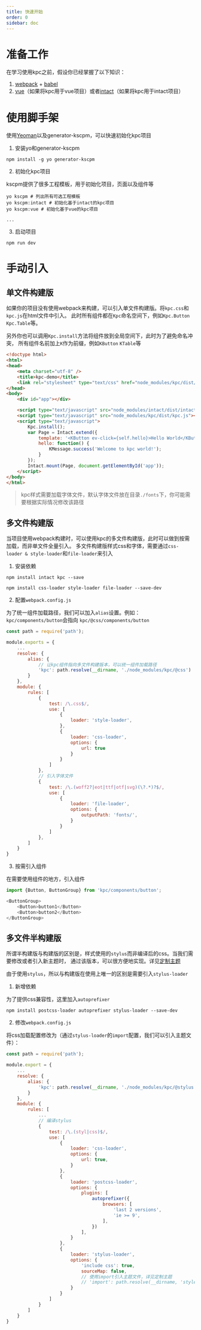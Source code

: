 ```yaml
---
title: 快速开始
order: 0
sidebar: doc
---
```


# 准备工作

在学习使用kpc之前，假设你已经掌握了以下知识：

1. [webpack][1] + [babel][2]
2. [vue][3]（如果将kpc用于vue项目）或者[intact][4]（如果将kpc用于intact项目）

# 使用脚手架

使用[Yeoman][5]以及generator-kscpm，可以快速初始化kpc项目

1. 安装yo和generator-kscpm

```shell
npm install -g yo generator-kscpm
```

2. 初始化kpc项目

kscpm提供了很多工程模板，用于初始化项目，页面以及组件等

```shell
yo kscpm # 列出所有可选工程模板
yo kscpm:intact # 初始化基于intact的kpc项目
yo kscpm:vue # 初始化基于vue的kpc项目

...
```

3. 启动项目

```shell
npm run dev
```

# 手动引入

## 单文件构建版

如果你的项目没有使用webpack来构建，可以引入单文件构建版。将`kpc.css`和`kpc.js`在html文件中引入。
此时所有组件都在`Kpc`命名空间下，例如`Kpc.Button` `Kpc.Table`等。

另外你也可以调用`Kpc.install`方法将组件放到全局空间下，此时为了避免命名冲突，
所有组件名前加上`K`作为前缀，例如`KButton` `KTable`等

```html
<!doctype html>
<html>
<head>
    <meta charset="utf-8" />
    <title>kpc-demo</title>
    <link rel="stylesheet" type="text/css" href="node_modules/kpc/dist/kpc.css" />
</head>
<body>
    <div id="app"></div>

    <script type="text/javascript" src="node_modules/intact/dist/intact.js"></script>
    <script type="text/javascript" src="node_modules/kpc/dist/kpc.js"></script>
    <script type="text/javascript">
        Kpc.install();
        var Page = Intact.extend({
            template: '<KButton ev-click={self.hello}>Hello World</KButton>',
            hello: function() {
                KMessage.success('Welcome to kpc world!');
            }
        });
        Intact.mount(Page, document.getElementById('app'));
    </script>
</body>
</html>
```

> kpc样式需要加载字体文件，默认字体文件放在目录`./fonts`下，你可能需要根据实际情况修改该路径

## 多文件构建版

当项目使用webpack构建时，可以使用kpc的多文件构建版，此时可以做到按需加载，而非单文件全量引入。
多文件构建版样式css和字体，需要通过`css-loader & style-loader`和`file-loader`来引入

1. 安装依赖

```shell
npm install intact kpc --save

npm install css-loader style-loader file-loader --save-dev
```

2. 配置`webpack.config.js`

为了统一组件加载路径，我们可以加入`alias`设置。例如：`kpc/components/button`会指向
`kpc/@css/components/button`

```js
const path = require('path');

module.exports = {
    ...
    resolve: {
        alias: {
            // 让kpc组件指向多文件构建版本，可以统一组件加载路径
            'kpc': path.resolve(__dirname, './node_modules/kpc/@css')
        }
    },
    module: {
        rules: [
            {
                test: /\.css$/,
                use: [
                    {
                        loader: 'style-loader',
                    },
                    {
                        loader: 'css-loader',
                        options: {
                            url: true
                        }
                    }
                ]
            },
            // 引入字体文件
            {
                test: /\.(woff2?|eot|ttf|otf|svg)(\?.*)?$/,
                use: [
                    {
                        loader: 'file-loader',
                        options: {
                            outputPath: 'fonts/',
                        }
                    }
                ]
            },
        ]
    }
}
```

3. 按需引入组件

在需要使用组件的地方，引入组件

```js
import {Button, ButtonGroup} from 'kpc/components/button';

<ButtonGroup>
    <Button>button1</Button>
    <Button>button2</Button>
</ButtonGroup>
```

## 多文件半构建版

所谓半构建版与构建版的区别是，样式使用的`stylus`而非编译后的css。当我们需要修改或者引入新主题时，
通过该版本，可以很方便地实现。详见[定制主题]()

由于使用`stylus`，所以与构建版在使用上唯一的区别是需要引入`stylus-loader`

1. 新增依赖

为了提供css兼容性，这里加入`autoprefixer`

```shell
npm install postcss-loader autoprefixer stylus-loader --save-dev
```

2. 修改`webpack.config.js`

将css加载配置修改为（通过`stylus-loader`的`import`配置，我们可以引入主题文件）：

```js
const path = require('path');

module.export = {
    ...
    resolve: {
        alias: {
            'kpc': path.resolve(__dirname, './node_modules/kpc/@stylus')
        }
    },
    module: {
        rules: [
            ...
            // 编译stylus
            {
                test: /\.(styl|css)$/,
                use: [
                    {
                        loader: 'css-loader', 
                        options: {
                            url: true,
                        }
                    },
                    {
                        loader: 'postcss-loader',
                        options: {
                            plugins: [
                                autoprefixer({
                                    browsers: [
                                        'last 2 versions',
                                        'ie >= 9',
                                    ],
                                })
                            ],
                        }
                    },
                    {
                        loader: 'stylus-loader', 
                        options: {
                            'include css': true,
                            sourceMap: false,
                            // 使用import引入主题文件，详见定制主题
                            // 'import': path.resolve(__dirname, 'styles/themes/ksyun/index.styl'),
                        }
                    }
                ]
            }
        ]
    }
}
```

[1]: https://webpack.js.org/
[2]: https://babeljs.io/
[3]: https://cn.vuejs.org/index.html
[4]: http://javey.github.io/intact/
[5]: http://yeoman.io/
